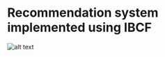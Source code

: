 # Recommendation system implemented using IBCF

![alt text](https://github.com/NeloferArj/MovieRecommendationSystem/blob/main/reccomendationsBasedOnGenre.PNG)
